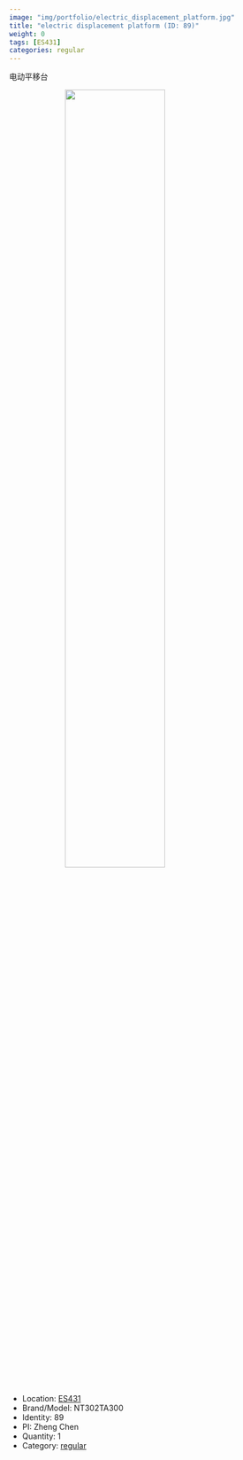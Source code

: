 ```yaml
---
image: "img/portfolio/electric_displacement_platform.jpg"
title: "electric displacement platform (ID: 89)"
weight: 0
tags: [ES431]
categories: regular
---
```


电动平移台

<!--more-->

<img src="../../img/portfolio/electric_displacement_platform.jpg" width="60%" style="display: block; margin: auto;">

- Location: [ES431](../../tags/es431)
- Brand/Model: NT302TA300
- Identity: 89
- PI: Zheng Chen
- Quantity: 1
- Category: [regular](../../categories/regular)






